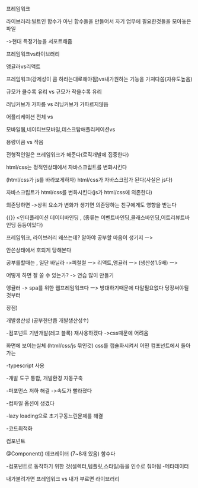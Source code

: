 프레임워크

라이브러리:빌트인 함수가 아닌 함수들을 만들어서 자기 업무에 필요한것들을 모아놓은 파일

->현대 특정기능을 서포트해줌

프레임워크vs라이브러리

앵귤러vs리액트

프레임워크(강제성이 큼 하라는대로해야됨)vs내가원하는 기능을 가져다씀(자유도높음)

규모가 클수록 유리 vs 규모가 작을수록 유리

러닝커브가 가파름 vs 러닝커브가 가파르지않음

어플리케이션 전체 vs

모바일웹,네이티브모바일,데스크탑애플리케이션vs

용량이큼 vs 작음

전형적인일은 프레임워크가 해준다(로직개발에 집중한다)

html/css는 정적인상태에서 자바스크립트를 변화시킨다

(html/css가 js를 바라보게하자) html/css가 자바스크립가 된다(사실은 js다)

자바스크립트가 html/css를 변화시킨다(js가 html/css에 의존한다)

의존당하면 ->상위 요소가 변화가 생기면 의존당하는 친구에게도 영향을 받는다

{{}} <인터폴레이션 데이터바인딩 , (종류는 이벤트바인딩,클래스바인딩,어트리뷰트바인딩 등등이있다)

프레임워크, 라이브러리 왜쓰는데? 알아야 공부할 마음이 생기지 ㅡ>

안쓴상태에서 호되게 당해본다

공부를할때는 , 일단 바닐라 ->피철철 ㅡ> 리액트,앵귤러 ㅡ> (생산성1.5배) ㅡ>

어떻게 하면 잘 쓸 수 있는가? -> 연습 많이 만들기

앵귤러 -> spa를 위한 웹프레임워크다 ㅡ> 방대하기때문에 다알필요없다 당장써야될것부터

장점)

개발생산성 (공부한만큼 개발생산성↑)

-컴포넌트 기반개발(레고 블록) 재사용하겠다 ->css때문에 어려움

화면에 보이는실체 (html/css/js 묶인것) css를 캡슐화시켜서 어떤 컴포넌트에서 돌아가는

-typescript 사용

-개발 도구 통합, 개발환경 자동구축

-퍼포먼스 저하 해결 ->속도가 빨라졌다

-컴파일 옵션이 생겼다

-lazy loading으로 초기구동느린문제를 해결

-코드최적화

컴포넌트

@Component() 데코레이터 (7~8개 있음) 함수다

-컴포넌트로 동작하기 위한 것(셀렉터,템플릿,스타일)등을 인수로 줘야됨 -메타데이터

내가불려가면 프레임워크 vs 내가 부르면 라이브러리

